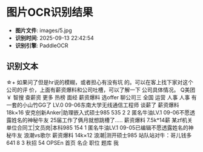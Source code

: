 # 图片OCR识别结果

- **图片文件**: images/5.jpg
- **识别时间**: 2025-09-13 22:42:54
- **识别引擎**: PaddleOCR

## 识别文本

☆+
如果问了但是hr说的模糊，或者担心有没有坑
的。可以在客上找下家对这个公司的评
价，上面有薪资爆料和公司吐槽，可以了解一下
公司具体情况。
Q美团
￥
智搜
查薪资
更多
热榜
面经
薪资爆料
选offer
聊公司三
全国
运营
人事
人事
有一套的小山竹GG了
LV.0
09-06东南大学无线通信工程师
谈薪了
薪资爆料
18k×16
安克创新Anker|助理嵌入式硕士985
535
2
2
匿名牛油LV.1
09-06不愿透露姓名的神秘牛友
25届工作了俩月就想跳槽了.….
薪资爆料
7.5k*14薪
某zf机关单位合同工|文员岗|本科985
154
1
匿名牛油LV.1
09-05已编辑不愿透露姓名的神秘牛友
浪潮vs歌尔
薪资爆料
14k×12
浪潮|测开硕士985
站队站对牛：哥儿钱多
641
8
3
秋招
54
OPSEn
首页
名企
职位
题库
我
